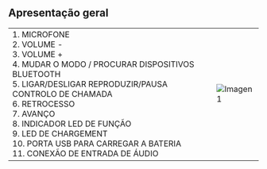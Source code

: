 ## Apresentação geral

|  |  |
|:-------|:-------|
|1.	MICROFONE <br> 2. VOLUME - <br> 3. VOLUME + <br> 4. MUDAR O MODO / PROCURAR DISPOSITIVOS BLUETOOTH <br> 5. LIGAR/DESLIGAR REPRODUZIR/PAUSA CONTROLO DE CHAMADA <br> 6.	RETROCESSO <br> 7.	AVANÇO <br> 8. INDICADOR LED DE FUNÇÃO<br> 9. LED DE CHARGEMENT<br> 10. PORTA USB PARA CARREGAR A BATERIA  <br> 11. CONEXÃO DE ENTRADA DE ÁUDIO <br> |![Imagen1](http://static.energysistem.com/images/manuals/42797/57f6845eb81d1.jpg)|


